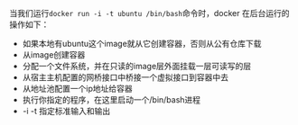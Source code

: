 当我们运行`docker run -i -t ubuntu /bin/bash`命令时，docker 在后台运行的操作如下：
	
* 如果本地有ubuntu这个image就从它创建容器，否则从公有仓库下载
* 从image创建容器
* 分配一个文件系统，并在只读的image层外面挂载一层可读写的层
* 从宿主主机配置的网桥接口中桥接一个虚拟接口到容器中去
* 从地址池配置一个ip地址给容器
* 执行你指定的程序，在这里启动一个/bin/bash进程
* -i -t  指定标准输入和输出